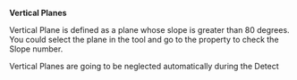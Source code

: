 **Vertical Planes**

Vertical Plane is defined as a plane whose slope is greater than 80 degrees. You could select the plane in the tool and go to the property to check the Slope number.

Vertical Planes are going to be neglected automatically during the Detect 
